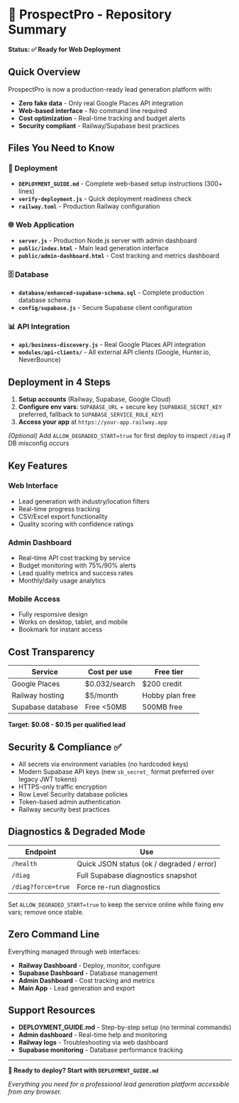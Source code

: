 # 🎯 ProspectPro - Repository Summary

**Status: ✅ Ready for Web Deployment**

## Quick Overview

ProspectPro is now a production-ready lead generation platform with:
- **Zero fake data** - Only real Google Places API integration
- **Web-based interface** - No command line required
- **Cost optimization** - Real-time tracking and budget alerts
- **Security compliant** - Railway/Supabase best practices

## Files You Need to Know

### 🚀 Deployment
- **`DEPLOYMENT_GUIDE.md`** - Complete web-based setup instructions (300+ lines)
- **`verify-deployment.js`** - Quick deployment readiness check
- **`railway.toml`** - Production Railway configuration

### 🌐 Web Application  
- **`server.js`** - Production Node.js server with admin dashboard
- **`public/index.html`** - Main lead generation interface
- **`public/admin-dashboard.html`** - Cost tracking and metrics dashboard

### 🗄️ Database
- **`database/enhanced-supabase-schema.sql`** - Complete production database schema
- **`config/supabase.js`** - Secure Supabase client configuration

### 📊 API Integration
- **`api/business-discovery.js`** - Real Google Places API integration
- **`modules/api-clients/`** - All external API clients (Google, Hunter.io, NeverBounce)

## Deployment in 4 Steps

1. **Setup accounts** (Railway, Supabase, Google Cloud)
2. **Configure env vars**: `SUPABASE_URL` + secure key (`SUPABASE_SECRET_KEY` preferred, fallback to `SUPABASE_SERVICE_ROLE_KEY`)
3. **Access your app** at `https://your-app.railway.app`

*(Optional)* Add `ALLOW_DEGRADED_START=true` for first deploy to inspect `/diag` if DB misconfig occurs

## Key Features

### Web Interface
- Lead generation with industry/location filters
- Real-time progress tracking
- CSV/Excel export functionality
- Quality scoring with confidence ratings

### Admin Dashboard
- Real-time API cost tracking by service
- Budget monitoring with 75%/90% alerts
- Lead quality metrics and success rates
- Monthly/daily usage analytics

### Mobile Access  
- Fully responsive design
- Works on desktop, tablet, and mobile
- Bookmark for instant access

## Cost Transparency

| Service | Cost per use | Free tier |
|---------|-------------|-----------|
| Google Places | $0.032/search | $200 credit |
| Railway hosting | $5/month | Hobby plan free |
| Supabase database | Free <50MB | 500MB free |

**Target: $0.08 - $0.15 per qualified lead**

## Security & Compliance ✅

- All secrets via environment variables (no hardcoded keys)
- Modern Supabase API keys (new `sb_secret_` format preferred over legacy JWT tokens)
- HTTPS-only traffic encryption
- Row Level Security database policies
- Token-based admin authentication
- Railway security best practices

## Diagnostics & Degraded Mode

| Endpoint | Use |
|----------|-----|
| `/health` | Quick JSON status (ok / degraded / error) |
| `/diag` | Full Supabase diagnostics snapshot |
| `/diag?force=true` | Force re-run diagnostics |

Set `ALLOW_DEGRADED_START=true` to keep the service online while fixing env vars; remove once stable.

## Zero Command Line

Everything managed through web interfaces:
- **Railway Dashboard** - Deploy, monitor, configure
- **Supabase Dashboard** - Database management
- **Admin Dashboard** - Cost tracking and metrics
- **Main App** - Lead generation and export

## Support Resources

- **DEPLOYMENT_GUIDE.md** - Step-by-step setup (no terminal commands)
- **Admin dashboard** - Real-time help and monitoring
- **Railway logs** - Troubleshooting via web dashboard
- **Supabase monitoring** - Database performance tracking

---

**🚀 Ready to deploy? Start with `DEPLOYMENT_GUIDE.md`**

*Everything you need for a professional lead generation platform accessible from any browser.*